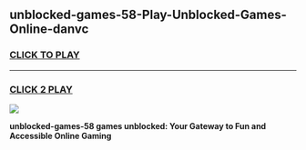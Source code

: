 
## unblocked-games-58-Play-Unblocked-Games-Online-danvc
<h3>
<a href="https://premium76.site?title=unblocked-games-58&ref=25A">CLICK TO PLAY</a></h3>
<hr>

<h3>
<a href="https://premium76.site?title=unblocked-games-58&ref=25A">CLICK 2 PLAY</a>
  
</h3>

<a href="https://premium76.site?title=unblocked-games-58&ref=25A"><img src="https://clearcache.store/games.png"></a>


**unblocked-games-58 games unblocked: Your Gateway to Fun and Accessible Online Gaming**
